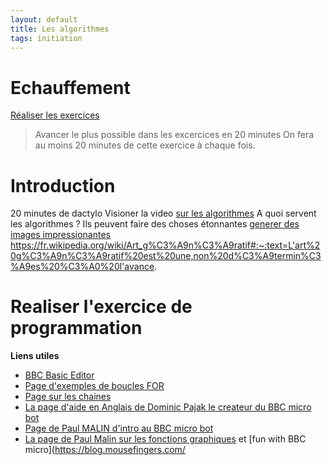 ```yaml
---
layout: default
title: Les algorithmes
tags: initiation
---
```

# Echauffement

[Réaliser les exercices](https://www.typingclub.com/dactylographie)

>Avancer le plus possible dans les excercices en 20 minutes
>On fera au moins 20 minutes de cette exercice à chaque fois.

# Introduction

20 minutes de dactylo
Visioner la video [sur les algorithmes](https://youtu.be/tbmKIErjnns)
A quoi servent les algorithmes ?
Ils peuvent faire des choses étonnantes [generer des images impressionantes](https://youtu.be/3L5rBSFF4QM)
https://fr.wikipedia.org/wiki/Art_g%C3%A9n%C3%A9ratif#:~:text=L'art%20g%C3%A9n%C3%A9ratif%20est%20une,non%20d%C3%A9termin%C3%A9es%20%C3%A0%20l'avance.

# Realiser l'exercice de programmation


**Liens utiles**
- [BBC Basic Editor](https://bbcmic.ro/)
- [Page d'exemples de boucles FOR](http://www.bbcbasic.co.uk/bbcwin/tutorial/chapter11.html)
- [Page sur les chaines](https://www.bbcbasic.co.uk/bbcwin/tutorial/chapter06.html) 
- [La page d'aide en Anglais de Dominic Pajak le createur du BBC micro bot](https://www.bbcmicrobot.com/learn/index.html)
- [Page de Paul MALIN d'intro au BBC micro bot](https://translate.google.com/translate?sl=en&tl=fr&u=https://blog.mousefingers.com/post/bbc/bbc_bbcmicrobot/)
- [La page de Paul Malin sur les fonctions graphiques](https://blog.mousefingers.com/post/bbc/bbc_reference/) et [fun with BBC micro](https://blog.mousefingers.com/

